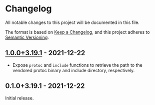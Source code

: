 # Changelog

All notable changes to this project will be documented in this file.

The format is based on [Keep a Changelog], and this project adheres to [Semantic
Versioning].

## [1.0.0+3.19.1] - 2021-12-22

* Expose `protoc` and `include` functions to retrieve the path to the vendored
  protoc binary and include directory, respectively.

## 0.1.0+3.19.1 - 2021-12-22

Initial release.

[1.0.0+3.19.1]: https://github.com/MaterializeInc/rust-protobuf-src/compare/v0.1.0+3.19.1...v1.0.0+3.19.1
[Keep a Changelog]: https://keepachangelog.com/en/1.0.0/
[Semantic Versioning]: https://semver.org/spec/v2.0.0.html
